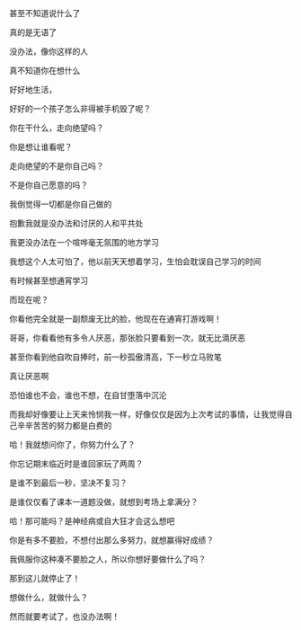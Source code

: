 甚至不知道说什么了

真的是无语了

没办法，像你这样的人

真不知道你在想什么

好好地生活，

好好的一个孩子怎么非得被手机毁了呢？

你在干什么，走向绝望吗？

你是想让谁看呢？

走向绝望的不是你自己吗？

不是你自己愿意的吗？

我倒觉得一切都是你自己做的

抱歉我就是没办法和讨厌的人和平共处

我更没办法在一个喧哗毫无氛围的地方学习

我想这个人太可怕了，他以前天天想着学习，生怕会耽误自己学习的时间

有时候甚至想通宵学习

而现在呢？

你看他完全就是一副颓废无比的脸，他现在在通宵打游戏啊！

哥哥，你看看他有多令人厌恶，那张脸只要看到一次，就无比滴厌恶

甚至你看到他自吹自捧时，前一秒孤傲清高，下一秒立马败笔

真让厌恶啊

恐怕谁也不会，谁也不想，在自甘堕落中沉沦

而我却好像要让上天来怜悯我一样，好像仅仅是因为上次考试的事情，让我觉得自己辛辛苦苦的努力都是白费的

哈！我就想问你了，你努力什么了？

你忘记期末临近时是谁回家玩了两周？

是谁不到最后一秒，坚决不复习？

是谁仅仅看了课本一道题没做，就想到考场上拿满分？

哈！那可能吗？是神经病或自大狂才会这么想吧

你是有多不要脸，不想付出那么多努力，就想赢得好成绩？

我佩服你这种凑不要脸之人，所以你想好要做什么了吗？

那到这儿就停止了！

想做什么，就做什么？

然而就要考试了，也没办法啊！